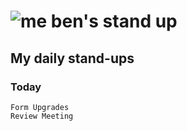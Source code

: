 # ![me](https://avatars2.githubusercontent.com/u/5232044?s=50&v=4) ben's stand up

## My daily stand-ups

### Today

    Form Upgrades
    Review Meeting

